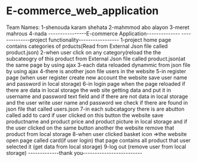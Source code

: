 # E-commerce_web_application
Team Names:
1-shenouda karam shehata
2-mahmmod abo alayon
3-meret mahrous
4-nada
----------------E-commerce Application--------------
--------------project functionality-----------------
1-project home page contains categories of prducts(Read from External Json file called product.json)
2-when user click on any category(reload the the subcateogry of this product from External Json file called product.json)at the same page by using ajax
3-each data reloaded dynammic from json file by using ajax
4-there is another json file users in the website
5-in register page (when user register create new account the website save user name and password in local storage)
6-in login page when the page reloaded if there are data in local storage the web site getting data and put it in username and password text field
and if there are not data in local storage and the user write user name and password we check if there are found in json file that called users.json
7-in each subcatagory there is are abutton called add to card if user clicked on this button the website save productname and product price and product picture in local storage 
and if the user clicked on the same button another the website remove that product from local storage
8-when user clicked basket icon =>the website open page called card(if user login) that page contains all product that user selected it (get data from local storage)
9-log out (remove user from local storage)
-------------thank you-------------------------
  
  
 
